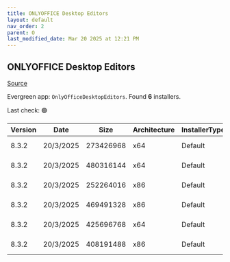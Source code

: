 ```yaml
---
title: ONLYOFFICE Desktop Editors
layout: default
nav_order: 2
parent: O
last_modified_date: Mar 20 2025 at 12:21 PM
---
```


## ONLYOFFICE Desktop Editors

[Source](https://www.onlyoffice.com/desktop.aspx)

Evergreen app: `OnlyOfficeDesktopEditors`. Found **6** installers.

Last check: 🟢

| Version | Date      | Size      | Architecture | InstallerType | Type | URI                                                                                                                                                                                                |
| ------- | --------- | --------- | ------------ | ------------- | ---- | -------------------------------------------------------------------------------------------------------------------------------------------------------------------------------------------------- |
| 8.3.2   | 20/3/2025 | 273426968 | x64          | Default       | exe  | [https://github.com/ONLYOFFICE/DesktopEditors/releases/download/v8.3.2/DesktopEditors_x64.exe](https://github.com/ONLYOFFICE/DesktopEditors/releases/download/v8.3.2/DesktopEditors_x64.exe)       |
| 8.3.2   | 20/3/2025 | 480316144 | x64          | Default       | exe  | [https://github.com/ONLYOFFICE/DesktopEditors/releases/download/v8.3.2/DesktopEditors_x64_xp.exe](https://github.com/ONLYOFFICE/DesktopEditors/releases/download/v8.3.2/DesktopEditors_x64_xp.exe) |
| 8.3.2   | 20/3/2025 | 252264016 | x86          | Default       | exe  | [https://github.com/ONLYOFFICE/DesktopEditors/releases/download/v8.3.2/DesktopEditors_x86.exe](https://github.com/ONLYOFFICE/DesktopEditors/releases/download/v8.3.2/DesktopEditors_x86.exe)       |
| 8.3.2   | 20/3/2025 | 469491328 | x86          | Default       | exe  | [https://github.com/ONLYOFFICE/DesktopEditors/releases/download/v8.3.2/DesktopEditors_x86_xp.exe](https://github.com/ONLYOFFICE/DesktopEditors/releases/download/v8.3.2/DesktopEditors_x86_xp.exe) |
| 8.3.2   | 20/3/2025 | 425696768 | x64          | Default       | msi  | [https://github.com/ONLYOFFICE/DesktopEditors/releases/download/v8.3.2/DesktopEditors_x64.msi](https://github.com/ONLYOFFICE/DesktopEditors/releases/download/v8.3.2/DesktopEditors_x64.msi)       |
| 8.3.2   | 20/3/2025 | 408191488 | x86          | Default       | msi  | [https://github.com/ONLYOFFICE/DesktopEditors/releases/download/v8.3.2/DesktopEditors_x86.msi](https://github.com/ONLYOFFICE/DesktopEditors/releases/download/v8.3.2/DesktopEditors_x86.msi)       |

